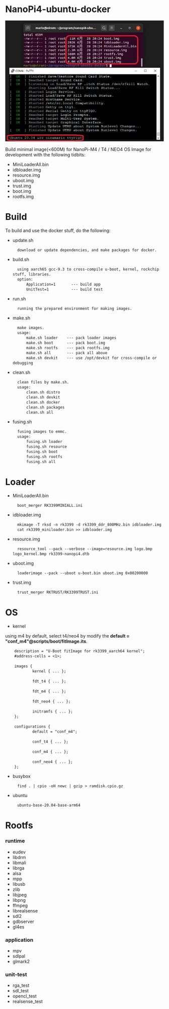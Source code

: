 NanoPi4-ubuntu-docker
=====================

<p align="center"><img src="shot.jpg"/></p>

Build minimal image(<600M) for NanoPi-M4 / T4 / NEO4
OS Image for development with the following tidbits:

* MiniLoaderAll.bin
* idbloader.img
* resource.img
* uboot.img
* trust.img
* boot.img
* rootfs.img

# Build

To build and use the docker stuff, do the following:

* update.sh

        download or update dependencies, and make packages for docker.

* build.sh

        using aarch65 gcc-9.3 to cross-compile u-boot, kernel, rockchip stuff, libraries.
        option:
            Application=1       --- build app
            UnitTest=1          --- build test

* run.sh

        running the prepared environment for making images.

* make.sh

        make images.
        usage:
            make.sh loader    --- pack loader images
            make.sh boot      --- pack boot.img
            make.sh rootfs    --- pack rootfs.img
            make.sh all       --- pack all above
            make.sh devkit    --- use /opt/devkit for cross-compile or debugging

* clean.sh

        clean files by make.sh.
        usage:
            clean.sh distro
            clean.sh devkit
            clean.sh docker
            clean.sh packages
            clean.sh all

* fusing.sh

        fusing images to emmc.
        usage:
            fusing.sh loader
            fusing.sh resource
            fusing.sh boot
            fusing.sh rootfs
            fusing.sh all

# Loader

* MiniLoaderAll.bin

        boot_merger RK3399MINIALL.ini

* idbloader.img

        mkimage -T rksd -n rk3399 -d rk3399_ddr_800MHz.bin idbloader.img
        cat rk3399_miniloader.bin >> idbloader.img

* resource.img

        resource_tool --pack --verbose --image=resource.img logo.bmp logo_kernel.bmp rk3399-nanopi4.dtb

* uboot.img

        loaderimage --pack --uboot u-boot.bin uboot.img 0x00200000

* trust.img

        trust_merger RKTRUST/RK3399TRUST.ini

# OS

* kernel

using m4 by default, select t4/neo4 by modify the **default = "conf_m4"@scripts/boot/fitImage.its**.

        description = "U-Boot fitImage for rk3399_aarch64 kernel";
        #address-cells = <1>;

        images {
                kernel { ... };

                fdt_t4 { ... };

                fdt_m4 { ... };

                fdt_neo4 { ... };

                initramfs { ... };
        };

        configurations {
                default = "conf_m4";

                conf_t4 { ... };

                conf_m4 { ... };

                conf_neo4 { ... };
        };

* busybox

        find . | cpio -oH newc | gzip > ramdisk.cpio.gz

* ubuntu

        ubuntu-base-20.04-base-arm64

# Rootfs

### runtime

- eudev
- libdrm
- libmali
- librga
- alsa
- mpp
- libusb
- zlib
- libjpeg
- libpng
- ffmpeg
- librealsense
- sdl2
- gdbserver
- gl4es

### application

- mpv
- sdlpal
- glmark2

### unit-test

- rga_test
- sdl_test
- opencl_test
- realsense_test
